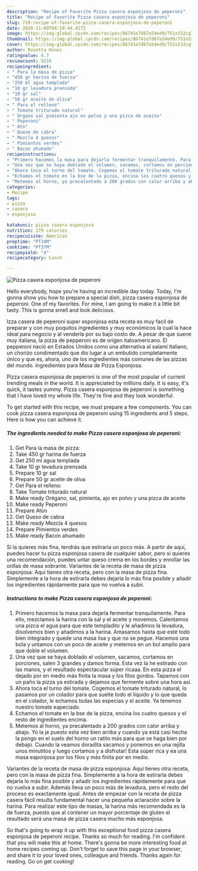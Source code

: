 ```yaml
---
description: "Recipe of Favorite Pizza casera esponjosa de peperoni"
title: "Recipe of Favorite Pizza casera esponjosa de peperoni"
slug: 719-recipe-of-favorite-pizza-casera-esponjosa-de-peperoni
date: 2020-11-09T04:19:44.417Z
image: https://img-global.cpcdn.com/recipes/86741e7d67a54ed9/751x532cq70/pizza-casera-esponjosa-de-peperoni-foto-principal.jpg
thumbnail: https://img-global.cpcdn.com/recipes/86741e7d67a54ed9/751x532cq70/pizza-casera-esponjosa-de-peperoni-foto-principal.jpg
cover: https://img-global.cpcdn.com/recipes/86741e7d67a54ed9/751x532cq70/pizza-casera-esponjosa-de-peperoni-foto-principal.jpg
author: Rosetta Hines
ratingvalue: 4.7
reviewcount: 9219
recipeingredient:
- " Para la masa de pizza"
- "450 gr harina de fuerza"
- "250 ml agua templada"
- "10 gr levadura prensada"
- "10 gr sal"
- "50 gr aceite de oliva"
- " Para el relleno"
- " Tomate triturado natural"
- " Organo sal pimienta ajo en polvo y una pizca de aceite"
- " Peperoni"
- " Atn"
- " Queso de cabra"
- " Mezcla 4 quesos"
- " Pimientos verdes"
- " Bacon ahumado"
recipeinstructions:
- "Primero hacemos la masa para dejarla fermentar tranquilamente. Para ello, mezclamos la harina con la sal y el aceite y movemos. Calentamos una pizca el agua para que este templadito y le añadimos la levadura, disolvemos bien y añadimos a la harina. Amasamos hasta que esté todo bien integrado y quede una masa lisa y que no se pegue. Hacemos una bola y untamos con un poco de aceite y metemos en un bol amplio para que doble el volumen."
- "Una vez que se haya doblado el volumen, sacamos, cortamos en porciones, salen 3 grandes y damos forma. Esta vez la he estirado con las manos, y el resultado espectacular súper ricaaa. En esta pizza el dejado por en medio más finita la masa y los filos gordos. Tapamos con un paño la pizza ya estirada y dejamos que fermente sobre una hora así."
- "Ahora toca el turno del tomate. Cogemos el tomate triturado natural, lo pasamos por un colador para que suelte todo el líquido y lo que queda en el colador, le echamos todas las especias y el aceite. Ya tenemos nuestro tomate eapeciado."
- "Echamos el tomate en la bse de la pizza, encina los cuatro quesos y el resto de ingredientes encima."
- "Metemos al horno, ya precalentado a 200 grados con calor arriba y abajo. Yo la je puesto esta vez bien arriba y cuando ya está casi hecha la pongo en el suelo del horno un ratito más para que se haga bien por debajo. Cuando la veamos doradita sacamos y ponemos en una rejilla unos minutitos y luego cortamos y a disfrutar! Esta súper rica y ea una masa eaponjosa por los filos y más finita por en medio."
categories:
- Recipe
tags:
- pizza
- casera
- esponjosa

katakunci: pizza casera esponjosa 
nutrition: 279 calories
recipecuisine: American
preptime: "PT34M"
cooktime: "PT37M"
recipeyield: "4"
recipecategory: Lunch

---
```



![Pizza casera esponjosa de peperoni](https://img-global.cpcdn.com/recipes/86741e7d67a54ed9/751x532cq70/pizza-casera-esponjosa-de-peperoni-foto-principal.jpg)

Hello everybody, hope you're having an incredible day today. Today, I'm gonna show you how to prepare a special dish, pizza casera esponjosa de peperoni. One of my favorites. For mine, I am going to make it a little bit tasty. This is gonna smell and look delicious.

Izza casera de peperoni super esponjosa esta receta es muy facil de preparar y con muy poquitos ingredientes y muy económicos la cual la hace ideal para negocio y al venderla por su bajo costo de. A pesar de que suene muy italiana, la pizza de pepperoni es de origen italoamericano. El pepperoni nació en Estados Unidos como una alternativa al salami italiano, un chorizo condimentado que dio lugar a un embutido completamente único y que es, ahora, uno de los ingredientes más comunes de las pizzas del mundo. Ingredientes para Masa de Pizza Esponjosa.

Pizza casera esponjosa de peperoni is one of the most popular of current trending meals in the world. It is appreciated by millions daily. It is easy, it's quick, it tastes yummy. Pizza casera esponjosa de peperoni is something that I have loved my whole life. They're fine and they look wonderful.


To get started with this recipe, we must prepare a few components. You can cook pizza casera esponjosa de peperoni using 15 ingredients and 5 steps. Here is how you can achieve it.

<!--inarticleads1-->

##### The ingredients needed to make Pizza casera esponjosa de peperoni:

1. Get  Para la masa de pizza:
1. Take 450 gr harina de fuerza
1. Get 250 ml agua templada
1. Take 10 gr levadura prensada
1. Prepare 10 gr sal
1. Prepare 50 gr aceite de oliva
1. Get  Para el relleno:
1. Take  Tomate triturado natural
1. Make ready  Orégano, sal, pimienta, ajo en polvo y una pizca de aceite
1. Make ready  Peperoni
1. Prepare  Atún
1. Get  Queso de cabra
1. Make ready  Mezcla 4 quesos
1. Prepare  Pimientos verdes
1. Make ready  Bacon ahumado


Si la quieres más fina, tendrás que estirarla un poco más. A partir de aquí, puedes hacer tu pizza esponjosa casera de cualquier sabor, pero si quieres una recomendación, puedes untar queso crema en los bordes y enrollar las orillas de masa sobrante. Variantes de la receta de masa de pizza esponjosa: Aquí tienes otra receta, pero con la masa de pizza fina. Simplemente a la hora de estirarla debes dejarla lo más fina posible y añadir los ingredientes rápidamente para que no vuelva a subir. 

<!--inarticleads2-->

##### Instructions to make Pizza casera esponjosa de peperoni:

1. Primero hacemos la masa para dejarla fermentar tranquilamente. Para ello, mezclamos la harina con la sal y el aceite y movemos. Calentamos una pizca el agua para que este templadito y le añadimos la levadura, disolvemos bien y añadimos a la harina. Amasamos hasta que esté todo bien integrado y quede una masa lisa y que no se pegue. Hacemos una bola y untamos con un poco de aceite y metemos en un bol amplio para que doble el volumen.
1. Una vez que se haya doblado el volumen, sacamos, cortamos en porciones, salen 3 grandes y damos forma. Esta vez la he estirado con las manos, y el resultado espectacular súper ricaaa. En esta pizza el dejado por en medio más finita la masa y los filos gordos. Tapamos con un paño la pizza ya estirada y dejamos que fermente sobre una hora así.
1. Ahora toca el turno del tomate. Cogemos el tomate triturado natural, lo pasamos por un colador para que suelte todo el líquido y lo que queda en el colador, le echamos todas las especias y el aceite. Ya tenemos nuestro tomate eapeciado.
1. Echamos el tomate en la bse de la pizza, encina los cuatro quesos y el resto de ingredientes encima.
1. Metemos al horno, ya precalentado a 200 grados con calor arriba y abajo. Yo la je puesto esta vez bien arriba y cuando ya está casi hecha la pongo en el suelo del horno un ratito más para que se haga bien por debajo. Cuando la veamos doradita sacamos y ponemos en una rejilla unos minutitos y luego cortamos y a disfrutar! Esta súper rica y ea una masa eaponjosa por los filos y más finita por en medio.


Variantes de la receta de masa de pizza esponjosa: Aquí tienes otra receta, pero con la masa de pizza fina. Simplemente a la hora de estirarla debes dejarla lo más fina posible y añadir los ingredientes rápidamente para que no vuelva a subir. Además lleva un poco más de levadura, pero el resto del proceso es exactamente igual. Antes de empezar con la receta de pizza casera fácil resulta fundamental hacer una pequeña aclaración sobre la harina. Para realizar este tipo de masas, la harina más recomendada es la de fuerza, puesto que al contener un mayor porcentaje de gluten el resultado será una masa de pizza casera mucho más esponjosa. 

So that's going to wrap it up with this exceptional food pizza casera esponjosa de peperoni recipe. Thanks so much for reading. I'm confident that you will make this at home. There's gonna be more interesting food at home recipes coming up. Don't forget to save this page in your browser, and share it to your loved ones, colleague and friends. Thanks again for reading. Go on get cooking!
